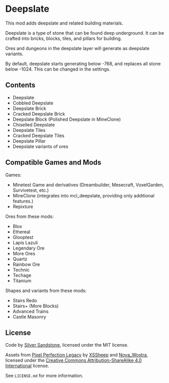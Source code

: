 Deepslate
=========

This mod adds deepslate and related building materials.

Deepslate is a type of stone that can be found deep underground.
It can be crafted into bricks, blocks, tiles, and pillars for building.

Ores and dungeons in the deepslate layer will generate as deepslate variants.

By default, deepslate starts generating below -768, and replaces all stone
below -1024. This can be changed in the settings.


Contents
--------

- Deepslate
- Cobbled Deepslate
- Deepslate Brick
- Cracked Deepslate Brick
- Deepslate Block (Polished Deepslate in MineClone)
- Chiselled Deepslate
- Deepslate Tiles
- Cracked Deepslate Tiles
- Deepslate Pillar
- Deepslate variants of ores


Compatible Games and Mods
-------------------------

Games:

- Minetest Game and derivatives (Dreambuilder, Mesecraft, VoxelGarden, Survivetest, etc.)
- MineClone (integrates into mcl_deepslate, providing only additional features.)
- Repixture

Ores from these mods:

- Blox
- Ethereal
- Glooptest
- Lapis Lazuli
- Legendary Ore
- More Ores
- Quartz
- Rainbow Ore
- Technic
- Techage
- Titanium

Shapes and variants from these mods:

- Stairs Redo
- Stairs+ (More Blocks)
- Advanced Trains
- Castle Masonry


License
-------

Code by [Silver Sandstone](https://content.minetest.net/users/SilverSandstone/),
licensed under the MIT license.

Assets from [Pixel Perfection Legacy](https://www.planetminecraft.com/texture-pack/pixel-perfection-chorus-edit/)
by [XSSheep](https://www.planetminecraft.com/member/xssheep/) and [Nova_Wostra](https://www.minecraftforum.net/members/Nova_Wostra),
licensed under the [Creative Commons Attribution-ShareAlike 4.0 International](http://creativecommons.org/licenses/by-sa/4.0/deed.en) license.

See `LICENSE.md` for more information.
